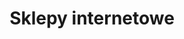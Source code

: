 ---
# GLOBAL 
layout: services/service-e-commerce
page_type: service
title: Sklepy internetowe

#SEO
seo_title:  Sklepy internetowe
seo_description: |-
  META Sklepy internetowe

#MENU 
top_line:
  menu_title: Sklepy internetowe
  cta_title:

#SETTINGS
show_contact_in_footer: true

#SERVICE layout
intro: 
  title: Sklepy internetowe
  content: |-
    Opracujemy responsywne wersje sklepu dobrze prezentujące się na każdym urządzeniu. Stworzymy strukturę przyjazną wyszukiwarkom internetowym - dającą nieograniczone możliwości jego rozwoju. Otrzymasz także prosty i przejrzysty panel zarządzania.
  cta_title: Dowiedz się więcej
  icon: /uploads/icon-lg-e-commerce.svg
header:
  title: <strong>Tworzymy sklepy</strong> dostosowane do potrzeb biznesu e-commerce
  intro: |-
    Postaw na rozwiązania dopasowane do specyfiki swojego biznesu - zwiększ konwersję i otwórz się na nowe rynki.
promoted_casestudies:
  - _casestudies/sklep-internetowy-manwoman-co.md

#SERVICE E-COMMERCE layout
---